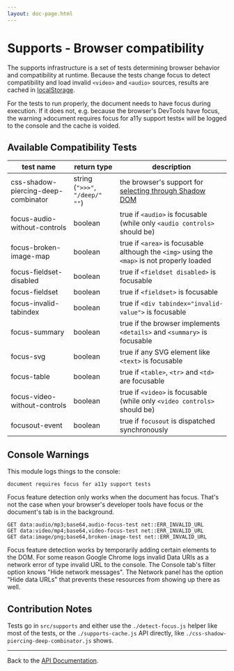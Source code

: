 ```yaml
---
layout: doc-page.html
---
```


# Supports - Browser compatibility

The supports infrastructure is a set of tests determining browser behavior and compatibility at runtime. Because the tests change focus to detect compatibility and load invalid `<video>` and `<audio>` sources, results are cached in [localStorage](https://developer.mozilla.org/en-US/docs/Web/API/Window/localStorage).

For the tests to run properly, the document needs to have focus during execution. If it does not, e.g. because the browser's DevTools have focus, the warning »document requires focus for a11y support tests« will be logged to the console and the cache is voided.


## Available Compatibility Tests

| test name | return type | description |
| --------- | ----------- | ----------- |
| css-shadow-piercing-deep-combinator | string (`">>>"`, `"/deep/"` `""`) | the browser's support for [selecting through Shadow DOM](http://dev.w3.org/csswg/css-scoping/#deep-combinator) |
| focus-audio-without-controls | boolean | true if `<audio>` is focusable (while only `<audio controls>` should be) |
| focus-broken-image-map | boolean | true if `<area>` is focusable although the `<img>` using the `<map>` is not properly loaded |
| focus-fieldset-disabled | boolean | true if `<fieldset disabled>` is focusable |
| focus-fieldset | boolean | true if `<fieldset>` is focusable |
| focus-invalid-tabindex | boolean | true if `<div tabindex="invalid-value">` is focusable |
| focus-summary | boolean | true if the browser implements `<details>` and `<summary>` is focusable |
| focus-svg | boolean | true if any SVG element like `<text>` is focusable |
| focus-table | boolean | true if `<table>`, `<tr>` and `<td>` are focusable |
| focus-video-without-controls | boolean | true if `<video>` is focusable (while only `<video controls>` should be) |
| focusout-event | boolean | true if `focusout` is dispatched synchronously |


## Console Warnings

This module logs things to the console:

```text
document requires focus for a11y support tests
```

Focus feature detection only works when the document has focus. That's not the case when your browser's developer tools have focus or the document's tab is in the background.

```text
GET data:audio/mp3;base64,audio-focus-test net::ERR_INVALID_URL
GET data:video/mp4;base64,video-focus-test net::ERR_INVALID_URL
GET data:image/png;base64,broken-image-test net::ERR_INVALID_URL
```

Focus feature detection works by temporarily adding certain elements to the DOM. For some reason Google Chrome logs invalid Data URIs as a network error of type invalid URL to the console. The Console tab's filter option knows "Hide network messages". The Network panel has the option "Hide data URLs" that prevents these resources from showing up there as well.


## Contribution Notes

Tests go in `src/supports` and either use the `./detect-focus.js` helper like most of the tests, or the `./supports-cache.js` API directly, like `./css-shadow-piercing-deep-combinator.js` shows.


---

Back to the [API Documentation](./README.md).
